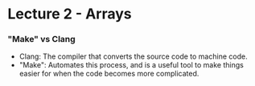 # Lecture 2 - Arrays

### "Make" vs Clang
- Clang: The compiler that converts the source code to machine code.
- "Make": Automates this process, and is a useful tool to make things easier for when the code becomes more complicated.
